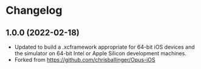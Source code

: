 # Changelog

## 1.0.0 (2022-02-18)
- Updated to build a .xcframework appropriate for 64-bit iOS devices and the simulator on 64-bit Intel or Apple Silicon development machines.
- Forked from https://github.com/chrisballinger/Opus-iOS


